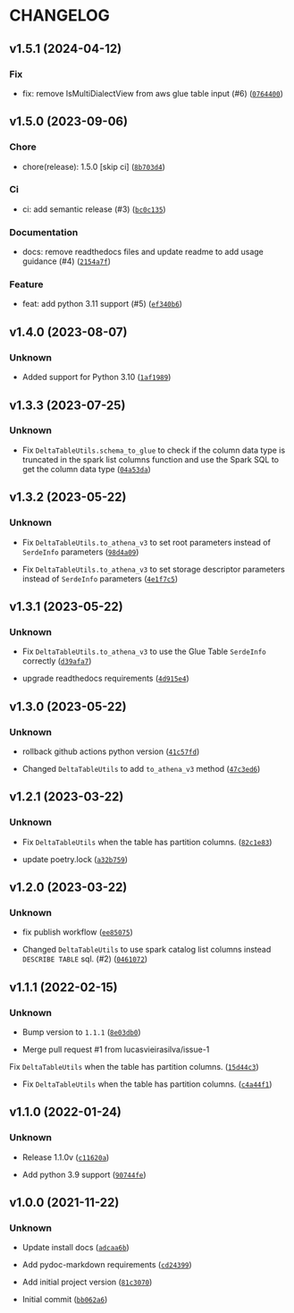 # CHANGELOG



## v1.5.1 (2024-04-12)

### Fix

* fix: remove IsMultiDialectView from aws glue table input (#6) ([`0764400`](https://github.com/lucasvieirasilva/databricks-aws-utils/commit/07644002ebfa6626b5551c57d75f9f0fd7f0bff3))


## v1.5.0 (2023-09-06)

### Chore

* chore(release): 1.5.0 [skip ci] ([`8b703d4`](https://github.com/lucasvieirasilva/databricks-aws-utils/commit/8b703d4c9ee2a0cc7ae2289f04a0c53a9f791ba4))

### Ci

* ci: add semantic release (#3) ([`bc0c135`](https://github.com/lucasvieirasilva/databricks-aws-utils/commit/bc0c1353eef8ee7dd25416bf927fc23f734d130f))

### Documentation

* docs: remove readthedocs files and update readme to add usage guidance (#4) ([`2154a7f`](https://github.com/lucasvieirasilva/databricks-aws-utils/commit/2154a7ff9c13f23ae004e8e583c93f61e50847ab))

### Feature

* feat: add python 3.11 support (#5) ([`ef340b6`](https://github.com/lucasvieirasilva/databricks-aws-utils/commit/ef340b68e3105bbb002fa544fe62b377e8ce9a7a))


## v1.4.0 (2023-08-07)

### Unknown

* Added support for Python 3.10 ([`1af1989`](https://github.com/lucasvieirasilva/databricks-aws-utils/commit/1af19891eabcfe9b483d5d92651ac0ad12703988))


## v1.3.3 (2023-07-25)

### Unknown

* Fix `DeltaTableUtils.schema_to_glue` to check if the column data type is truncated in the spark list columns function and use the Spark SQL to get the column data type ([`04a53da`](https://github.com/lucasvieirasilva/databricks-aws-utils/commit/04a53daeb9209ac3b2422d5a41b7a8c643b432cf))


## v1.3.2 (2023-05-22)

### Unknown

* Fix `DeltaTableUtils.to_athena_v3` to set root parameters instead of `SerdeInfo` parameters ([`98d4a09`](https://github.com/lucasvieirasilva/databricks-aws-utils/commit/98d4a09bc094f82655e72c3ac18867c7204fbaf0))

* Fix `DeltaTableUtils.to_athena_v3` to set storage descriptor parameters instead of `SerdeInfo` parameters ([`4e1f7c5`](https://github.com/lucasvieirasilva/databricks-aws-utils/commit/4e1f7c592f0c0affe076815cdee20c455cb3c55e))


## v1.3.1 (2023-05-22)

### Unknown

* Fix `DeltaTableUtils.to_athena_v3` to use the Glue Table `SerdeInfo` correctly ([`d39afa7`](https://github.com/lucasvieirasilva/databricks-aws-utils/commit/d39afa72de39b9988b04bb68be62456fec3dbf85))

* upgrade readthedocs requirements ([`4d915e4`](https://github.com/lucasvieirasilva/databricks-aws-utils/commit/4d915e4fc1b8c3ba01331c98d8cfeefb82b3e9c7))


## v1.3.0 (2023-05-22)

### Unknown

* rollback github actions python version ([`41c57fd`](https://github.com/lucasvieirasilva/databricks-aws-utils/commit/41c57fdd51e8c42a5dc0283b39f8002e772f87d8))

* Changed `DeltaTableUtils` to add `to_athena_v3` method ([`47c3ed6`](https://github.com/lucasvieirasilva/databricks-aws-utils/commit/47c3ed665a20e83035f3d2e283b4af71e83674ea))


## v1.2.1 (2023-03-22)

### Unknown

* Fix `DeltaTableUtils` when the table has partition columns. ([`82c1e83`](https://github.com/lucasvieirasilva/databricks-aws-utils/commit/82c1e83043b378e8dee61d0ea9bbae2e9d14128d))

* update poetry.lock ([`a32b759`](https://github.com/lucasvieirasilva/databricks-aws-utils/commit/a32b759af0684c71f1fd29a7b1b119d773fde0b5))


## v1.2.0 (2023-03-22)

### Unknown

* fix publish workflow ([`ee85075`](https://github.com/lucasvieirasilva/databricks-aws-utils/commit/ee85075bd74767930e62f2cf702718ccb054c77e))

* Changed `DeltaTableUtils` to use spark catalog list columns instead `DESCRIBE TABLE` sql. (#2) ([`0461072`](https://github.com/lucasvieirasilva/databricks-aws-utils/commit/0461072661c1fbceccbe3c499bd859cda4a60354))


## v1.1.1 (2022-02-15)

### Unknown

* Bump version to `1.1.1` ([`8e03db0`](https://github.com/lucasvieirasilva/databricks-aws-utils/commit/8e03db0145d6401cbf4b0719332952dfe2abb564))

* Merge pull request #1 from lucasvieirasilva/issue-1

Fix `DeltaTableUtils` when the table has partition columns. ([`15d44c3`](https://github.com/lucasvieirasilva/databricks-aws-utils/commit/15d44c30daeb0198118c0a85483d1a9fa969fb75))

* Fix `DeltaTableUtils` when the table has partition columns. ([`c4a44f1`](https://github.com/lucasvieirasilva/databricks-aws-utils/commit/c4a44f1a8f7a755a0b3200789b52658eb777b921))


## v1.1.0 (2022-01-24)

### Unknown

* Release 1.1.0v ([`c11620a`](https://github.com/lucasvieirasilva/databricks-aws-utils/commit/c11620adb9e3c4d91c78aec2bf795a8a10175737))

* Add python 3.9 support ([`90744fe`](https://github.com/lucasvieirasilva/databricks-aws-utils/commit/90744fe8a129e2f14dd5a4692db10ab5a4cddb8a))


## v1.0.0 (2021-11-22)

### Unknown

* Update install docs ([`adcaa6b`](https://github.com/lucasvieirasilva/databricks-aws-utils/commit/adcaa6b3ba239b2ba847595563ab256e4c59395c))

* Add pydoc-markdown requirements ([`cd24399`](https://github.com/lucasvieirasilva/databricks-aws-utils/commit/cd24399ee1495f36d1cb4d8ea8bb934d09964a8a))

* Add initial project version ([`81c3070`](https://github.com/lucasvieirasilva/databricks-aws-utils/commit/81c30706cd1757dadec722662b172d850220c645))

* Initial commit ([`bb062a6`](https://github.com/lucasvieirasilva/databricks-aws-utils/commit/bb062a61a40d3fb0a35bb2e20df51e5da9e169ea))
